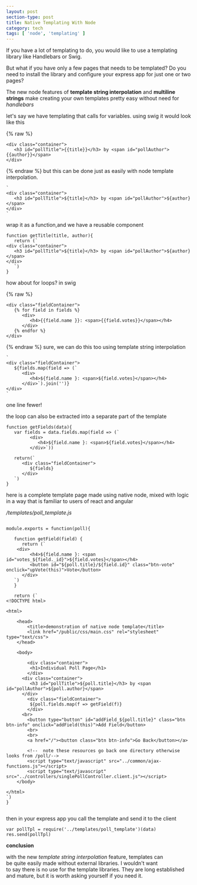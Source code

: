 ```yaml
---
layout: post
section-type: post
title: Native Templating With Node
category: tech
tags: [ 'node', 'templating' ]
---
```


If you have a lot of templating to do, you would like to use a templating library like Handlebars or Swig.

But what if you have only a few pages that needs to be templated? Do you need to install the library and configure your express app for just one or two pages?

The new node features of **template string interpolation** and **multiline strings** make creating your own templates pretty easy without need for _handlebars_

let's say we have templating that calls for variables. using swig it would look like this

{% raw %}
```
<div class="container">
   <h3 id="pollTitle">{{title}}</h3> by <span id="pollAuthor">{{author}}</span>
</div>
```
{% endraw %}
but this can be done just as easily with node template interpolation.

```
`
<div class="container">
   <h3 id="pollTitle">${title}</h3> by <span id="pollAuthor">${author}</span>
</div>
`
```

wrap it as a function,and we have a reusable component

```
function getTitle(title, author){
   return (`
<div class="container">
   <h3 id="pollTitle">${title}</h3> by <span id="pollAuthor">${author}</span>
</div>   
   `)
}
```

how about for loops? in swig

{% raw %}
```
<div class="fieldContainer">
   {% for field in fields %}
      <div>
         <h4>{{field.name }}: <span>{{field.votes}}</span></h4>
      </div>
   {% endfor %}
</div>
```
{% endraw %}
sure, we can do this too using template string interpolation

```
`
<div class="fieldContainer">
   ${fields.map(field => (`      
      <div>
         <h4>${field.name }: <span>${field.votes}</span></h4>
      </div>`).join('')}
</div>
`
```

one line fewer!

the loop can also be extracted into a separate part of the template

```
function getFields(data){
   var fields = data.fields.map(field => (`      
         <div>
            <h4>${field.name }: <span>${field.votes}</span></h4>
         </div>`))

   return(`
      <div class="fieldContainer">
         ${fields}
      </div>
   `)
}
```

here is a complete template page made using native node, mixed with logic in a way that is familiar to users of react and angular

*/templates/poll_template.js*

```

module.exports = function(poll){
	
   function getField(field) {
      return (`
   	<div>
         <h4>${field.name }: <span id="votes_${field._id}">${field.votes}</span></h4>
         <button id="${poll.title}/${field.id}" class="btn-vote" onclick="upVote(this)">Vote</button>
      </div>
   `)
   }

   return (`
<!DOCTYPE html>

<html>

	<head>
		<title>demonstration of native node template</title>
		<link href="/public/css/main.css" rel="stylesheet" type="text/css">
	</head>

	<body>

		<div class="container">
         <h1>Individual Poll Page</h1>
		</div>		
      <div class="container">
         <h3 id="pollTitle">${poll.title}</h3> by <span id="pollAuthor">${poll.author}</span>
      </div>
		<div class="fieldContainer">
         ${poll.fields.map(f => getField(f)}
		</div>
      <br>
		<button type="button" id="addField_${poll.title}" class="btn btn-info" onclick="addField(this)">Add Field</button>
		<br>
		<br>
		<a href="/"><button class="btn btn-info">Go Back</button></a>

		<!--  note these resources go back one directory otherwise looks from /poll/-->
		<script type="text/javascript" src="../common/ajax-functions.js"></script>
		<script type="text/javascript" src="../controllers/singlePollController.client.js"></script>
	</body>

</html>
`)
}


```
then in your express app you call the template and send it to the client

```
var pollTpl = require('../templates/poll_template')(data)
res.send(pollTpl)
```


**conclusion**

with the new *template string interpolation* feature, templates can  
 be quite easily made without external libraries. I wouldn't want   
 to say there is no use for the template libraries. They are long established  
 and mature, but it is worth asking yourself if you need it.
